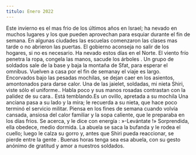 ```yaml
---
titulo: Enero 2022
---
```


Este invierno es el mas frio de los últimos años en Israel; ha nevado en muchos lugares y los que pueden aprovechan para esquiar durante el fin de semana.
 En algunas ciudades las escuelas comenzaron las clases mas tarde   o  no abrieron las puertas. El gobierno aconseja no salir de los hogares, si no es necesario.
 Ha nevado estos días en el Norte.  El viento frío penetra la ropa, congela las manos, sacude los árboles . 
Un grupo de soldados sale de la base y baja la montaña de Sfat, para  esperar el omnibus. Vuelven a casa por el fin de semanay el viaje es largo. Encorvados bajo las pesadas mochilas, se dejan caer  en los asientos,  amontonados para darse calor. 
Una  de las jaielet, soldadas, mi nieta Shiri, viste sólo el uniforme.. Habla poco y sus manos rosadas contrastan con la palidez de su cara.. Está temblando.Es un ovillo, apretada a su mochila
Una  anciana pasa a su lado y la mira; le recuerda a su nieta, que hace poco terminó el servicio militar.  Piensa en los fines de semana cuando volvía cansada, ansiosa del calor familiar y la sopa caliente, que le preparaba en los días frios. 
Se acerca, y le dice con energía : »-Levántate !»  Sorprendida, ella obedece, medio dormida. La abuela se saca la bufanda y le rodea el cuello; luego le calza su gorro y, antes que Shiri pueda reaccionar, se pierde entre la gente .
Buenas horas tenga sea esa abuela, con su gesto anónimo de gratitud y amor a nuestros soldados.

